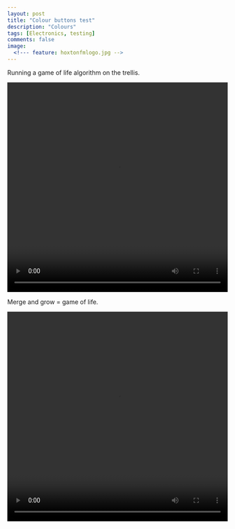 ```yaml
---
layout: post
title: "Colour buttons test"
description: "Colours"
tags: [Electronics, testing]
comments: false
image:
  <!--- feature: hoxtonfmlogo.jpg --> 
---
```


Running a game of life algorithm on the trellis.

<video controls="controls" width="480" height="480" style="width: 100%; display: block; margin: 0 auto;" name="Video Name" src="/images/13085084_233190723707225_1239813391_n.mp4" type="video/mp4"></video>

Merge and grow = game of life.

<video controls="controls" width="480" height="480" style="width: 100%; display: block; margin: 0 auto;" name="Video Name" src="/images/13085847_1691565961081533_79276446_n.mp4" type="video/mp4"></video>

